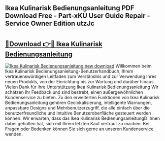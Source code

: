 ## Ikea Kulinarisk Bedienungsanleitung PDF Download Free - Part-xKU User Guide Repair - Service Owner Edition utzJc

# <h2><a href="http://df3gkg.blite.top/?on=Ikea+Kulinarisk+Bedienungsanleitung">🔗Download 👉🔴 Ikea Kulinarisk Bedienungsanleitung</a></h2>

[![Ikea Kulinarisk Bedienungsanleitung new download](https://i.imgur.com/lujVjoI.png)](http://df3gkg.blite.top/?on=Ikea+Kulinarisk+Bedienungsanleitung)
Willkommen beim Ikea Kulinarisk Bedienungsanleitung-Benutzerhandbuch, Ihrem vertrauenswürdigen Leitfaden zum Verständnis und zur Verwendung Ihres neuen Produkts, von der Einrichtung bis zur Wartung und darüber hinaus. Vielen Dank für Ihre Unterstützung Ikea Kulinarisk Bedienungsanleitung Wir schätzen Ihr Feedback und sind bestrebt, einen außergewöhnlichen Kundenservice zu bieten. Zu den erweiterten Funktionen von Ikea Kulinarisk Bedienungsanleitung gehören Geolokalisierung, intelligente Warnungen, anpassbare Designs und Mehrbenutzerzugriff, die alle einfach über die benutzerfreundliche und intuitive Benutzeroberfläche gesteuert werden können. Wir erwarten, dass das Ikea Kulinarisk BedienungsanleitungD Ihnen dabei geholfen hat, sich mit Ihrem letzten Kauf vertraut zu machen. Bei Fragen oder Bedenken können Sie sich gerne an unseren Kundenservice wenden.
